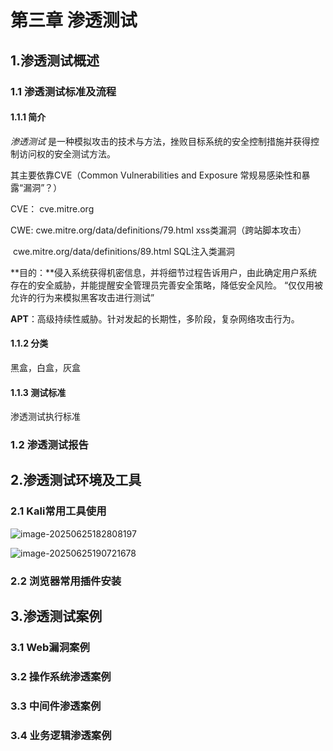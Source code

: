# 第三章   渗透测试

## 1.渗透测试概述

### 1.1 渗透测试标准及流程

#### 1.1.1  简介

*渗透测试*   是一种模拟攻击的技术与方法，挫败目标系统的安全控制措施并获得控制访问权的安全测试方法。

其主要依靠CVE（Common Vulnerabilities and Exposure   常规易感染性和暴露“漏洞”？）

CVE： cve.mitre.org

CWE:   cwe.mitre.org/data/definitions/79.html  xss类漏洞（跨站脚本攻击）

​             cwe.mitre.org/data/definitions/89.html  SQL注入类漏洞

**目的：**侵入系统获得机密信息，并将细节过程告诉用户，由此确定用户系统存在的安全威胁，并能提醒安全管理员完善安全策略，降低安全风险。    “仅仅用被允许的行为来模拟黑客攻击进行测试”

**APT**：高级持续性威胁。针对发起的长期性，多阶段，复杂网络攻击行为。

#### 1.1.2  分类

黑盒，白盒，灰盒

#### 1.1.3  测试标准

渗透测试执行标准 

### 1.2 渗透测试报告



## 2.渗透测试环境及工具

### 2.1 Kali常用工具使用

![image-20250625182808197](C:\Users\hsx1231ol\AppData\Roaming\Typora\typora-user-images\image-20250625182808197.png)

![image-20250625190721678](C:\Users\hsx1231ol\AppData\Roaming\Typora\typora-user-images\image-20250625190721678.png)

### 2.2 浏览器常用插件安装



## 3.渗透测试案例

### 3.1 Web漏洞案例

### 3.2 操作系统渗透案例

### 3.3 中间件渗透案例

### 3.4 业务逻辑渗透案例